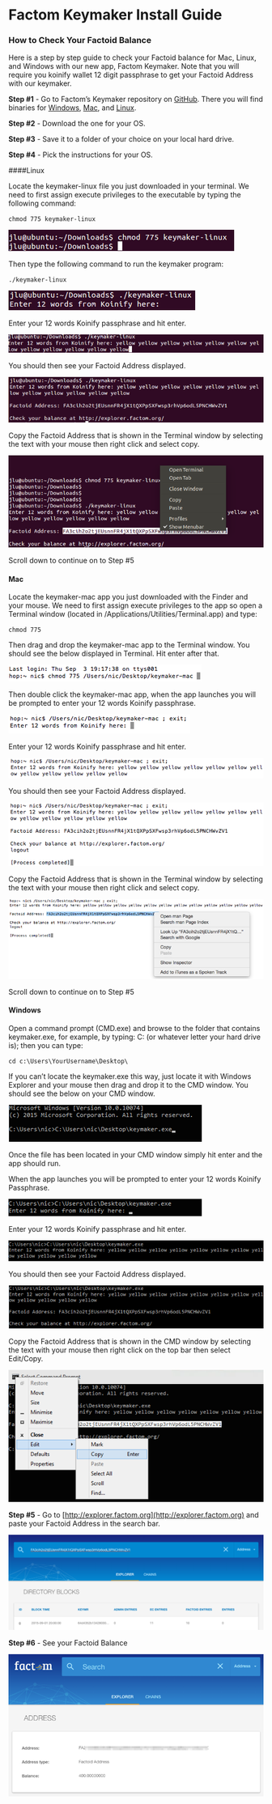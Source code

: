Factom Keymaker Install Guide
==========

### How to Check Your Factoid Balance 

Here is a step by step guide to check your Factoid balance for Mac, Linux, and Windows with our new app, Factom Keymaker. Note that you will require you koinify wallet 12 digit passphrase to get your Factoid Address with our keymaker.

**Step #1** - Go to Factom’s Keymaker repository on [GitHub](https://github.com/FactomProject/keymaker/tree/master/bin). There you will find binaries for [Windows](https://github.com/FactomProject/keymaker/raw/master/bin/keymaker.exe), [Mac](https://github.com/FactomProject/keymaker/raw/master/bin/keymaker-mac), and [Linux](https://github.com/FactomProject/keymaker/raw/master/bin/keymaker-linux).

**Step #2** - Download the one for your OS.

**Step #3** - Save it to a folder of your choice on your local hard drive. 

**Step #4** - Pick the instructions for your OS.

####Linux

Locate the keymaker-linux file you just downloaded in your terminal. We need to first assign execute privileges to the executable by typing the following command:
```
chmod 775 keymaker-linux
```
![Keymaker1.png](images/Keymaker1.png)

Then type the following command to run the keymaker program:
```
./keymaker-linux
```
![Keymaker2.png](/images/Keymaker2.png)

Enter your 12 words Koinify passphrase and hit enter.

![Keymaker3.png](/images/Keymaker3.png)

You should then see your Factoid Address displayed.

![Keymaker4.png](/images/Keymaker4.png)

Copy the Factoid Address that is shown in the Terminal window by selecting the text with your mouse then right click and select copy.

![Keymaker5.png](/images/Keymaker5.png)

Scroll down to continue on to Step #5

#### Mac

Locate the keymaker-mac app you just downloaded with the Finder and your mouse. We need to first assign execute privileges to the app so open a Terminal window (located in /Applications/Utilities/Terminal.app) and type:
```
chmod 775
```
Then drag and drop the keymaker-mac app to the Terminal window. You should see the below displayed in Terminal. Hit enter after that.

![Keymaker6.png](/images/Keymaker6.png)

Then double click the keymaker-mac app, when the app launches you will be prompted to enter your 12 words Koinify passphrase.

![Keymaker7.png](/images/Keymaker7.png)

Enter your 12 words Koinify passphrase and hit enter.

![Keymaker8.png](/images/Keymaker8.png)

You should then see your Factoid Address displayed.

![Keymaker9.png](/images/Keymaker9.png)

Copy the Factoid Address that is shown in the Terminal window by selecting the text with your mouse then right click and select copy.

![Keymaker10.png](/images/Keymaker10.png)

Scroll down to continue on to Step #5

#### Windows
Open a command prompt (CMD.exe) and browse to the folder that contains keymaker.exe, for example, by typing: C: (or whatever letter your hard drive is); then you can type:
```
cd c:\Users\YourUsername\Desktop\
```
If you can’t locate the keymaker.exe this way, just locate it with Windows Explorer and your mouse then drag and drop it to the CMD window. You should see the below on your CMD window.

![Keymaker11.png](/images/Keymaker11.png)

Once the file has been located in your CMD window simply hit enter and the app should run.

When the app launches you will be prompted to enter your 12 words Koinify Passphrase.

![Keymaker12.png](/images/Keymaker12.png)

Enter your 12 words Koinify passphrase and hit enter.

![Keymaker13.png](/images/Keymaker13.png)

You should then see your Factoid Address displayed.

![Keymaker14.png](/images/Keymaker14.png)

Copy the Factoid Address that is shown in the CMD window by selecting the text with your mouse then right click on the top bar then select Edit/Copy.

![Keymaker15.png](/images/Keymaker15.png)

**Step #5** - Go to [http://explorer.factom.org](http://explorer.factom.org) and paste your Factoid Address in the search bar.

![Keymaker16.png](/images/Keymaker16.png)

**Step #6** - See your Factoid Balance

![Keymaker17.png](/images/Keymaker17.png)

